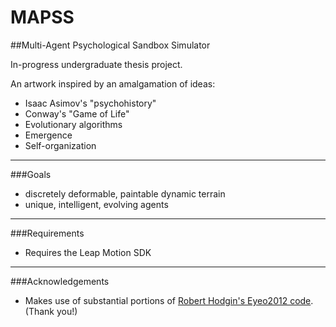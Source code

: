 MAPSS
=======

##Multi-Agent Psychological Sandbox Simulator

In-progress undergraduate thesis project.

An artwork inspired by an amalgamation of ideas:

- Isaac Asimov's "psychohistory"
- Conway's "Game of Life"
- Evolutionary algorithms
- Emergence
- Self-organization

* * *

###Goals

- discretely deformable, paintable dynamic terrain
- unique, intelligent, evolving agents

* * *

###Requirements

- Requires the Leap Motion SDK

* * *

###Acknowledgements

- Makes use of substantial portions of [Robert Hodgin's Eyeo2012 code](https://github.com/flight404/Eyeo2012). (Thank you!)
